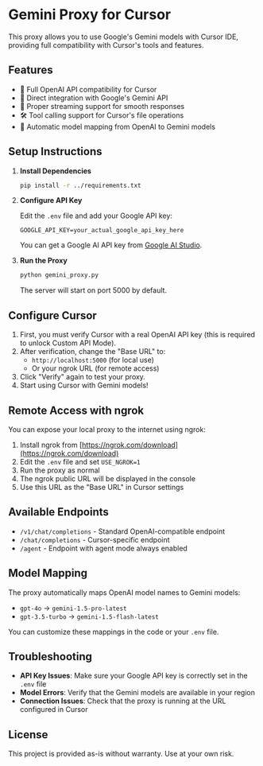 # Gemini Proxy for Cursor

This proxy allows you to use Google's Gemini models with Cursor IDE, providing full compatibility with Cursor's tools and features.

## Features

- 🔄 Full OpenAI API compatibility for Cursor
- 🚀 Direct integration with Google's Gemini API
- 💬 Proper streaming support for smooth responses
- 🛠️ Tool calling support for Cursor's file operations
- 📝 Automatic model mapping from OpenAI to Gemini models

## Setup Instructions

1. **Install Dependencies**

   ```bash
   pip install -r ../requirements.txt
   ```

2. **Configure API Key**

   Edit the `.env` file and add your Google API key:

   ```
   GOOGLE_API_KEY=your_actual_google_api_key_here
   ```

   You can get a Google AI API key from [Google AI Studio](https://makersuite.google.com/).

3. **Run the Proxy**

   ```bash
   python gemini_proxy.py
   ```

   The server will start on port 5000 by default.

## Configure Cursor

1. First, you must verify Cursor with a real OpenAI API key (this is required to unlock Custom API Mode).
2. After verification, change the "Base URL" to:
   - `http://localhost:5000` (for local use)
   - Or your ngrok URL (for remote access)
3. Click "Verify" again to test your proxy.
4. Start using Cursor with Gemini models!

## Remote Access with ngrok

You can expose your local proxy to the internet using ngrok:

1. Install ngrok from [https://ngrok.com/download](https://ngrok.com/download)
2. Edit the `.env` file and set `USE_NGROK=1`
3. Run the proxy as normal
4. The ngrok public URL will be displayed in the console
5. Use this URL as the "Base URL" in Cursor settings

## Available Endpoints

- `/v1/chat/completions` - Standard OpenAI-compatible endpoint
- `/chat/completions` - Cursor-specific endpoint
- `/agent` - Endpoint with agent mode always enabled

## Model Mapping

The proxy automatically maps OpenAI model names to Gemini models:

- `gpt-4o` → `gemini-1.5-pro-latest`
- `gpt-3.5-turbo` → `gemini-1.5-flash-latest`

You can customize these mappings in the code or your `.env` file.

## Troubleshooting

- **API Key Issues**: Make sure your Google API key is correctly set in the `.env` file
- **Model Errors**: Verify that the Gemini models are available in your region
- **Connection Issues**: Check that the proxy is running at the URL configured in Cursor

## License

This project is provided as-is without warranty. Use at your own risk. 